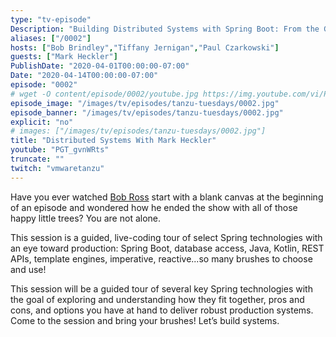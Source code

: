 ```yaml
---
type: "tv-episode"
Description: "Building Distributed Systems with Spring Boot: From the Ground Up."
aliases: ["/0002"]
hosts: ["Bob Brindley","Tiffany Jernigan","Paul Czarkowski"]
guests: ["Mark Heckler"]
PublishDate: "2020-04-01T00:00:00-07:00"
Date: "2020-04-14T00:00:00-07:00"
episode: "0002"
# wget -O content/episode/0002/youtube.jpg https://img.youtube.com/vi/PGT_gvnWRts/mqdefault.jpg
episode_image: "/images/tv/episodes/tanzu-tuesdays/0002.jpg"
episode_banner: "/images/tv/episodes/tanzu-tuesdays/0002.jpg"
explicit: "no"
# images: ["/images/tv/episodes/tanzu-tuesdays/0002.jpg"]
title: "Distributed Systems With Mark Heckler"
youtube: "PGT_gvnWRts"
truncate: ""
twitch: "vmwaretanzu"
---
```


Have you ever watched [Bob Ross](https://www.youtube.com/user/BobRossInc/) start with a blank canvas at the beginning of an episode and wondered how he ended the show with all of those happy little trees? You are not alone.

This session is a guided, live-coding tour of select Spring technologies with an eye toward production: Spring Boot, database access, Java, Kotlin, REST APIs, template engines, imperative, reactive...so many brushes to choose and use!

This session will be a guided tour of several key Spring technologies with the goal of exploring and understanding how they fit together, pros and cons, and options you have at hand to deliver robust production systems. Come to the session and bring your brushes! Let’s build systems.
